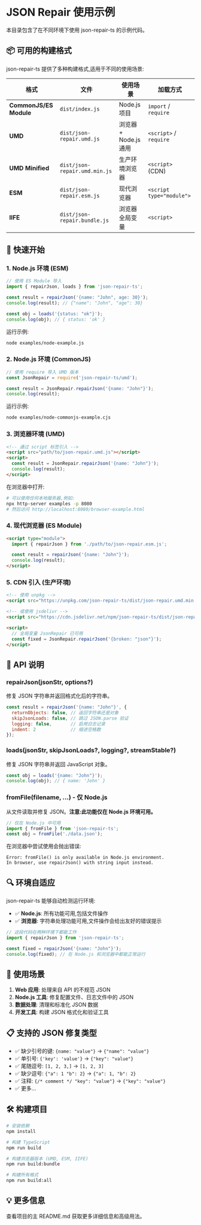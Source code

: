 # JSON Repair 使用示例

本目录包含了在不同环境下使用 json-repair-ts 的示例代码。

## 📦 可用的构建格式

json-repair-ts 提供了多种构建格式,适用于不同的使用场景:

| 格式 | 文件 | 使用场景 | 加载方式 |
|------|------|----------|----------|
| **CommonJS/ES Module** | `dist/index.js` | Node.js 项目 | `import` / `require` |
| **UMD** | `dist/json-repair.umd.js` | 浏览器 + Node.js 通用 | `<script>` / `require` |
| **UMD Minified** | `dist/json-repair.umd.min.js` | 生产环境浏览器 | `<script>` (CDN) |
| **ESM** | `dist/json-repair.esm.js` | 现代浏览器 | `<script type="module">` |
| **IIFE** | `dist/json-repair.bundle.js` | 浏览器全局变量 | `<script>` |

## 🚀 快速开始

### 1. Node.js 环境 (ESM)

```javascript
// 使用 ES Module 导入
import { repairJson, loads } from 'json-repair-ts';

const result = repairJson('{name: "John", age: 30}');
console.log(result); // {"name": "John", "age": 30}

const obj = loads('{status: "ok"}');
console.log(obj); // { status: 'ok' }
```

运行示例:
```bash
node examples/node-example.js
```

### 2. Node.js 环境 (CommonJS)

```javascript
// 使用 require 导入 UMD 版本
const JsonRepair = require('json-repair-ts/umd');

const result = JsonRepair.repairJson('{name: "John"}');
console.log(result);
```

运行示例:
```bash
node examples/node-commonjs-example.cjs
```

### 3. 浏览器环境 (UMD)

```html
<!-- 通过 script 标签引入 -->
<script src="path/to/json-repair.umd.js"></script>
<script>
  const result = JsonRepair.repairJson('{name: "John"}');
  console.log(result);
</script>
```

在浏览器中打开:
```bash
# 可以使用任何本地服务器,例如:
npx http-server examples -p 8080
# 然后访问 http://localhost:8080/browser-example.html
```

### 4. 现代浏览器 (ES Module)

```html
<script type="module">
  import { repairJson } from './path/to/json-repair.esm.js';

  const result = repairJson('{name: "John"}');
  console.log(result);
</script>
```

### 5. CDN 引入 (生产环境)

```html
<!-- 使用 unpkg -->
<script src="https://unpkg.com/json-repair-ts/dist/json-repair.umd.min.js"></script>

<!-- 或使用 jsdelivr -->
<script src="https://cdn.jsdelivr.net/npm/json-repair-ts/dist/json-repair.umd.min.js"></script>

<script>
  // 全局变量 JsonRepair 已可用
  const fixed = JsonRepair.repairJson('{broken: "json"}');
</script>
```

## 📝 API 说明

### repairJson(jsonStr, options?)

修复 JSON 字符串并返回格式化后的字符串。

```javascript
const result = repairJson('{name: "John"}', {
  returnObjects: false, // 返回字符串还是对象
  skipJsonLoads: false, // 跳过 JSON.parse 验证
  logging: false,       // 启用日志记录
  indent: 2             // 缩进空格数
});
```

### loads(jsonStr, skipJsonLoads?, logging?, streamStable?)

修复 JSON 字符串并返回 JavaScript 对象。

```javascript
const obj = loads('{name: "John"}');
console.log(obj); // { name: 'John' }
```

### fromFile(filename, ...) - 仅 Node.js

从文件读取并修复 JSON。**注意:此功能仅在 Node.js 环境可用。**

```javascript
// 仅在 Node.js 中可用
import { fromFile } from 'json-repair-ts';
const obj = fromFile('./data.json');
```

在浏览器中尝试使用会抛出错误:
```
Error: fromFile() is only available in Node.js environment.
In browser, use repairJson() with string input instead.
```

## 🔍 环境自适应

json-repair-ts 能够自动检测运行环境:

- ✅ **Node.js**: 所有功能可用,包括文件操作
- ✅ **浏览器**: 字符串处理功能可用,文件操作会给出友好的错误提示

```javascript
// 这段代码在两种环境下都能工作
import { repairJson } from 'json-repair-ts';

const fixed = repairJson('{name: "John"}');
console.log(fixed); // 在 Node.js 和浏览器中都能正常运行
```

## 🎯 使用场景

1. **Web 应用**: 处理来自 API 的不规范 JSON
2. **Node.js 工具**: 修复配置文件、日志文件中的 JSON
3. **数据处理**: 清理和标准化 JSON 数据
4. **开发工具**: 构建 JSON 格式化和验证工具

## 📋 支持的 JSON 修复类型

- ✅ 缺少引号的键: `{name: "value"}` → `{"name": "value"}`
- ✅ 单引号: `{'key': 'value'}` → `{"key": "value"}`
- ✅ 尾随逗号: `[1, 2, 3,]` → `[1, 2, 3]`
- ✅ 缺少逗号: `{"a": 1 "b": 2}` → `{"a": 1, "b": 2}`
- ✅ 注释: `{/* comment */ "key": "value"}` → `{"key": "value"}`
- ✅ 更多...

## 🛠️ 构建项目

```bash
# 安装依赖
npm install

# 构建 TypeScript
npm run build

# 构建浏览器版本 (UMD, ESM, IIFE)
npm run build:bundle

# 构建所有格式
npm run build:all
```

## 💡 更多信息

查看项目的主 README.md 获取更多详细信息和高级用法。
